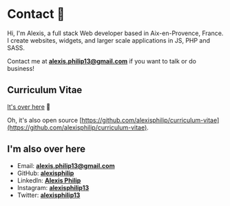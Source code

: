 
# Contact 👋

Hi, I'm Alexis, a full stack Web developer based in Aix-en-Provence, France. I create websites, widgets, and larger scale applications
in JS, PHP and SASS.

Contact me at **[alexis.philip13@gmail.com](mailto:alexis[DOT]philip13[AT]gmail[DOT]com)** if you want to talk or do business!

## Curriculum Vitae

[It's over here](https://www.alexisphilip.fr/static/files/curriculum-vitae.pdf) 📃

Oh, it's also open source [https://github.com/alexisphilip/curriculum-vitae](https://github.com/alexisphilip/curriculum-vitae). 

## I'm also over here

- Email: **[alexis.philip13@gmail.com](mailto:alexis[DOT]philip13[AT]gmail[DOT]com)**
- GitHub: **[alexisphilip](https://github.com/alexisphilip)**
- LinkedIn: **[Alexis Philip](https://www.linkedin.com/in/alexis-philip-019955176)**
- Instagram: **[alexisphilip13](https://www.instagram.com/alexisphilip13/)**
- Twitter: **[alexisphilip13](https://twitter.com/alexisphilip13)**
